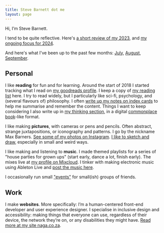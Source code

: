 ```yaml
---
title: Steve Barnett dot me
layout: page
---
```


Hi, I’m Steve Barnett.

I tend to be quite reflective. Here's [a short review of my 2023](/review/2023/), and [my ongoing focus for 2024](/themes/2024).

And here's what I've been up to the past few months: [July](/2024/07/), [August](/2024/08/), [September](/2024/09/).

## Personal

I like **reading** for fun and for learning. Around the start of 2018 I started tracking what I read on [my goodreads profile](https://www.goodreads.com/max_barners). I keep a copy of [my reading list](/reading/) here. I try to read widely, but I particularly like sci-fi, psychology, and (several flavours of) philosophy. I often [write up my notes on index cards](/notes/) to help me summarise and remember the content. Things I want to keep considering I also write up in [my thinking section](/thinking/), in a digital [commonplace book](https://en.wikipedia.org/wiki/Commonplace_book)-like format.

I like making **pictures**, with cameras or pens and pencils. Often abstract, strange juxtapositions, or iconography and patterns. I go by the nickname Max Barners. [See some of my photos on Instagram](https://www.instagram.com/maxbarners/). [I like to sketch and draw](/art/), especially in small and weird ways.

I like making and listening to **music**. I made themed playlists for a series of "house parties for grown ups" (start early, dance a lot, finish early). The mixes live at [my profile on Mixcloud](https://www.mixcloud.com/MaxBarners/). I tinker with making electronic music using Ableton Live and [post the music here](/music/).

I occasionally run small ["events"](/eventing/) for small(ish) groups of friends.
  
## Work

I make **websites**. More specifically: I’m a human-centered front-end developer and user experience designer. I specialise in inclusive design and accessibility: making things that everyone can use, regardless of their device, the network they’re on, or any disabilities they might have. [Read more at my site naga.co.za](https://naga.co.za/).